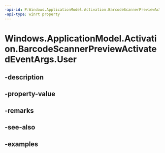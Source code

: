 ```yaml
---
-api-id: P:Windows.ApplicationModel.Activation.BarcodeScannerPreviewActivatedEventArgs.User
-api-type: winrt property
---
```


<!-- Property syntax.
public User User { get; }
-->

# Windows.ApplicationModel.Activation.BarcodeScannerPreviewActivatedEventArgs.User

## -description

## -property-value

## -remarks

## -see-also

## -examples

